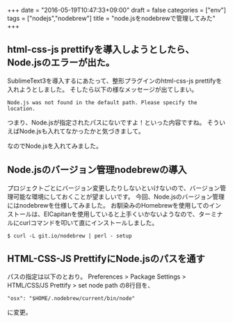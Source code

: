 +++
date = "2016-05-19T10:47:33+09:00"
draft = false
categories = ["env"]
tags = ["nodejs","nodebrew"]
title = "node.jsをnodebrewで管理してみた"
+++

## html-css-js prettifyを導入しようとしたら、Node.jsのエラーが出た。
SublimeText3を導入するにあたって、整形プラグインのhtml-css-js prettifyを入れようとしました。
そしたら以下の様なメッセージが出てしまい。

```terminal
Node.js was not found in the default path. Please specify the location.
```

つまり、Node.jsが指定されたパスにないですよ！といった内容ですね。
そういえばNode.jsも入れてなかったかと気づきまして。

なのでNode.jsを入れてみました。

## Node.jsのバージョン管理nodebrewの導入
プロジェクトごとにバージョン変更したりしないといけないので、バージョン管理可能な環境にしておくことが望ましいです。
今回、Node.jsのバージョン管理にはnodebrewを仕様してみました。
お馴染みのHomebrewを使用してのインストールは、EICapitanを使用していると上手くいかないようなので、ターミナルにcurlコマンドを叩いて直にインストールしました。

```terminal
$ curl -L git.io/nodebrew | perl - setup
```

## HTML-CSS-JS PrettifyにNode.jsのパスを通す
パスの指定は以下のとおり。
Preferences > Package Settings > HTML/CSS/JS Prettify > set node path
の8行目を、

```terminal
"osx": "$HOME/.nodebrew/current/bin/node"
```

に変更。



